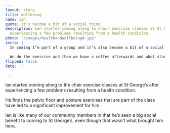 ```yaml
---
layout: story
title: wellbeing
name: Ian
quote: It’s become a bit of a social thing
description: Ian started coming along to chair exercise classes at St George’s after
  experiencing a few problems resulting from a health condition.
photo: "/images/healthandwellbeing4.jpg"
intro: |
  In coming I’m part of a group and it’s also become a bit of a social thing.

  We do the exercise and then we have a coffee afterwards and what started off as a half an hour exercise class can often lead up to one and a half, two hours at St George’s.
flipped: false
date: ''

---
```

Ian started coming along to the chair exercise classes at St George’s after experiencing a few problems resulting from a health condition.

He finds the pelvic floor and posture exercises that are part of the class have led to a significant improvement for him.

Ian is like many of our community members in that he’s seen a big social benefit to coming to St George’s, even though that wasn’t what brought him here.